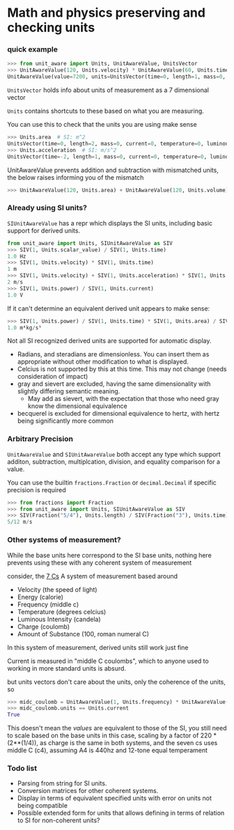 # Math and physics preserving and checking units

### quick example

```py
>>> from unit_aware import Units, UnitAwareValue, UnitsVector
>>> UnitAwareValue(120, Units.velocity) * UnitAwareValue(60, Units.time)
UnitAwareValue(value=7200, units=UnitsVector(time=0, length=1, mass=0, current=0, temperature=0, luminous_intensity=0, amount_of_substance=0))
```

`UnitsVector` holds info about units of measurement as a 7 dimensional vector

`Units` contains shortcuts to these based on what you are measuring.

You can use this to check that the units you are using make sense

```py
>>> Units.area  # SI: m^2
UnitsVector(time=0, length=2, mass=0, current=0, temperature=0, luminous_intensity=0, amount_of_substance=0)
>>> Units.acceleration  # SI: m/s^2
UnitsVector(time=-2, length=1, mass=0, current=0, temperature=0, luminous_intensity=0, amount_of_substance=0)
```

UnitAwareValue prevents addition and subtraction with mismatched units, the below raises informing you of the mismatch
```py
>>> UnitAwareValue(120, Units.area) + UnitAwareValue(120, Units.volume)
```

### Already using SI units?

`SIUnitAwareValue` has a repr which displays the SI units, including basic support for derived units.
```py
from unit_aware import Units, SIUnitAwareValue as SIV
>>> SIV(1, Units.scalar_value) / SIV(1, Units.time)
1.0 Hz
>>> SIV(1, Units.velocity) * SIV(1, Units.time)
1 m
>>> SIV(1, Units.velocity) + SIV(1, Units.acceleration) * SIV(1, Units.time)
2 m/s
>>> SIV(1, Units.power) / SIV(1, Units.current)
1.0 V
```

If it can't determine an equivalent derived unit appears to make sense:
```py
>>> SIV(1, Units.power) / SIV(1, Units.time) * SIV(1, Units.area) / SIV(1, Units.time)
1.0 m⁴kg/s⁵
```

Not all SI recognized derived units are supported for automatic display.
- Radians, and steradians are dimensionless. You can insert them as appropriate without other modification to what is displayed.
- Celcius is not supported by this at this time. This may not change (needs consideration of impact)
- gray and sievert are excluded, having the same dimensionality with slightly differing semantic meaning.
    - May add as sievert, with the expectation that those who need gray know the dimensional equivalence
- becquerel is excluded for dimensional equivalence to hertz, with hertz being significantly more common

### Arbitrary Precision

`UnitAwareValue` and `SIUnitAwareValue` both accept any type which support additon, subtraction, multiplcation, division, and equality comparison for a value.

You can use the builtin `fractions.Fraction` or `decimal.Decimal` if specific precision is required

```py
>>> from fractions import Fraction
>>> from unit_aware import Units, SIUnitAwareValue as SIV
>>> SIV(Fraction("5/4"), Units.length) / SIV(Fraction("3"), Units.time)
5/12 m/s
```

### Other systems of measurement?

While the base units here correspond to the SI base units, nothing here prevents using these with any coherent system of measurement

consider, the [7 Cs](https://www.youtube.com/watch?v=KmfdeWd0RMk) A system of measurement based around

- Velocity (the speed of light)
- Energy (calorie)
- Frequency (middle c)
- Temperature (degrees celcius)
- Luminous Intensity (candela)
- Charge (coulomb)
- Amount of Substance (100, roman numeral C)

In this system of measurement, derived units still work just fine

Current is measured in "middle C coulombs", which to anyone used to working in more standard units is absurd.

but units vectors don't care about the units, only the coherence of the units, so

```py
>>> midc_coulomb = UnitAwareValue(1, Units.frequency) * UnitAwareValue(1, Units.charge)
>>> midc_coulomb.units == Units.current
True
```

This doesn't mean the *values* are equivalent to those of the SI, you still need to scale based on the base units
in this case, scaling by a factor of 220 * (2**(1/4)), as charge is the same in both systems,
and the seven cs uses middle C (c4), assuming A4 is 440hz and 12-tone equal temperament


### Todo list

- Parsing from string for SI units.
- Conversion matrices for other coherent systems.
- Display in terms of equivalent specified units with error on units not being compatible
- Possible extended form for units that allows defining in terms of relation to SI for non-coherent units?
